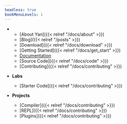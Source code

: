 ```yaml
---
headless: true
bookMenuLevels: 1
---
```

- 
    - [About Yan]({{< relref "/docs/about" >}})
    - [Blog]({{< relref "/posts" >}})
    - [Download]({{< relref "/docs/download" >}})
    - [Getting Started]({{< relref "/docs/get_start" >}})
    - [Documentation](https://yan-lang.github.io/yan-tutorial/)
    - [Source Code]({{< relref "/docs/code" >}})
    - [Contributing]({{< relref "/docs/contributing" >}})


- **Labs**
    - [Starter Code]({{< relref "/docs/contributing" >}})


- **Projects**
    - [Compiler]({{< relref "/docs/contributing" >}})
    - [REPL]({{< relref "/docs/contributing" >}})
    - [Plugins]({{< relref "/docs/contributing" >}})